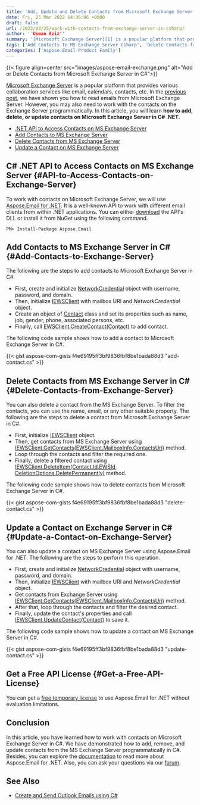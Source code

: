 ```yaml
---
title: 'Add, Update and Delete Contacts from Microsoft Exchange Server in C#'
date: Fri, 25 Mar 2022 14:36:06 +0000
draft: false
url: /2022/03/25/work-with-contacts-from-exchange-server-in-csharp/
author: ''Usman Aziz''
summary: '[Microsoft Exchange Server][1] is a popular platform that provides various collaboration services like email, calendars, contacts, etc. In the [previous post][2], we have shown you how to read emails from Microsoft Exchange Server. However, you may also need to work with the contacts on the Exchange Server programmatically. In this article, you will learn **how to add, delete, or update contacts on Microsoft Exchange Server in C# .NET**.'
tags: ['Add Contacts to MS Exchange Server Csharp', 'Delete Contacts from MS Exchange Server Csharp', 'Update a Contact on MS Exchange Server Csharp']
categories: ['Aspose.Email Product Family']
---
```




{{< figure align=center src="images/aspose-email-exchange.png" alt="Add or Delete Contacts from Microsoft Exchange Server in C#">}}


[Microsoft Exchange Server][3] is a popular platform that provides various collaboration services like email, calendars, contacts, etc. In the [previous post][4], we have shown you how to read emails from Microsoft Exchange Server. However, you may also need to work with the contacts on the Exchange Server programmatically. In this article, you will learn **how to add, delete, or update contacts on Microsoft Exchange Server in C# .NET**.

*   [.NET API to Access Contacts on MS Exchange Server][5]
*   [Add Contacts to MS Exchange Server][6]
*   [Delete Contacts from MS Exchange Server][7]
*   [Update a Contact on MS Exchange Server][8]

## C# .NET API to Access Contacts on MS Exchange Server {#API-to-Access-Contacts-on-Exchange-Server}

To work with contacts on Microsoft Exchange Server, we will use [Aspose.Email for .NET][9]. It is a well-known API to work with different email clients from within .NET applications. You can either [download][10] the API's DLL or install it from NuGet using the following command.

```
PM> Install-Package Aspose.Email
```

## Add Contacts to MS Exchange Server in C# {#Add-Contacts-to-Exchange-Server}

The following are the steps to add contacts to Microsoft Exchange Server in C#.

*   First, create and initialize [NetworkCredential][11] object with username, password, and domain.
*   Then, initialize [IEWSClient][12] with mailbox URI and _NetworkCredential_ object.
*   Create an object of [Contact][13] class and set its properties such as name, job, gender, phone, associated persons, etc.
*   Finally, call [EWSClient.CreateContact(Contact)][14] to add contact.

The following code sample shows how to add a contact to Microsoft Exchange Server in C#.

{{< gist aspose-com-gists f4e69195ff3bf9836fbf8be1bada88d3 "add-contact.cs" >}}

## Delete Contacts from MS Exchange Server in C# {#Delete-Contacts-from-Exchange-Server}

You can also delete a contact from the MS Exchange Server. To filter the contacts, you can use the name, email, or any other suitable property. The following are the steps to delete a contact from Microsoft Exchange Server in C#.

*   First, initialize [IEWSClient][15] object.
*   Then, get contacts from MS Exchange Server using [IEWSClient.GetContacts(EWSClient.MailboxInfo.ContactsUri)][16] method.
*   Loop through the contacts and filter the required one.
*   Finally, delete a filtered contact using [IEWSClient.DeleteItem(Contact.Id.EWSId, DeletionOptions.DeletePermanently)][17] method.

The following code sample shows how to delete contacts from Microsoft Exchange Server in C#.

{{< gist aspose-com-gists f4e69195ff3bf9836fbf8be1bada88d3 "delete-contact.cs" >}}

## Update a Contact on Exchange Server in C# {#Update-a-Contact-on-Exchange-Server}

You can also update a contact on MS Exchange Server using Aspose.Email for .NET. The following are the steps to perform this operation.

*   First, create and initialize [NetworkCredential][18] object with username, password, and domain.
*   Then, initialize [IEWSClient][19] with mailbox URI and _NetworkCredential_ object.
*   Get contacts from Exchange Server using [IEWSClient.GetContacts(EWSClient.MailboxInfo.ContactsUri)][20] method.
*   After that, loop through the contacts and filter the desired contact.
*   Finally, update the contact's properties and call [IEWSClient.UpdateContact(Contact)][21] to save it.

The following code sample shows how to update a contact on MS Exchange Server in C#.

{{< gist aspose-com-gists f4e69195ff3bf9836fbf8be1bada88d3 "update-contact.cs" >}}

## Get a Free API License {#Get-a-Free-API-License}

You can get a [free temporary license][22] to use Aspose.Email for .NET without evaluation limitations.

## Conclusion

In this article, you have learned how to work with contacts on Microsoft Exchange Server in C#. We have demonstrated how to add, remove, and update contacts from the MS Exchange Server programmatically in C#. Besides, you can explore the [documentation][23] to read more about Aspose.Email for .NET. Also, you can ask your questions via our [forum][24].

## See Also

*   [Create and Send Outlook Emails using C#][25]




[1]: https://en.wikipedia.org/wiki/Microsoft_Exchange_Server
[2]: https://blog.aspose.com/2020/11/20/read-emails-from-exchange-server-using-csharp/
[3]: https://en.wikipedia.org/wiki/Microsoft_Exchange_Server
[4]: https://blog.aspose.com/2020/11/20/read-emails-from-exchange-server-using-csharp/
[5]: #API-to-Access-Contacts-on-Exchange-Server
[6]: #Add-Contacts-to-Exchange-Server
[7]: #Delete-Contacts-from-Exchange-Server
[8]: #Update-a-Contact-on-Exchange-Server
[9]: https://products.aspose.com/email/net
[10]: https://downloads.aspose.com/email/net
[11]: https://docs.microsoft.com/en-us/dotnet/api/system.net.networkcredential
[12]: https://apireference.aspose.com/email/net/aspose.email.clients.exchange.webservice/iewsclient
[13]: https://apireference.aspose.com/email/net/aspose.email.personalinfo/contact
[14]: https://apireference.aspose.com/email/net/aspose.email.clients.exchange.webservice.iewsclient/createcontact/methods/1
[15]: https://apireference.aspose.com/email/net/aspose.email.clients.exchange.webservice/iewsclient
[16]: https://apireference.aspose.com/email/net/aspose.email.clients.exchange.webservice/iewsclient/methods/getcontacts
[17]: https://apireference.aspose.com/email/net/aspose.email.clients.exchange.webservice/iewsclient/methods/deleteitem
[18]: https://docs.microsoft.com/en-us/dotnet/api/system.net.networkcredential
[19]: https://apireference.aspose.com/email/net/aspose.email.clients.exchange.webservice/iewsclient
[20]: https://apireference.aspose.com/email/net/aspose.email.clients.exchange.webservice/iewsclient/methods/getcontacts
[21]: https://apireference.aspose.com/email/net/aspose.email.clients.exchange.webservice.iewsclient/updatecontact/methods/1
[22]: https://purchase.aspose.com/temporary-license
[23]: https://docs.aspose.com/email/net/
[24]: https://forum.aspose.com/
[25]: https://blog.aspose.com/2020/01/23/create-send-outlook-email-eml-msg-csharp-net-core/




